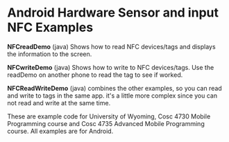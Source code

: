 Android Hardware Sensor and input NFC Examples
===========

<b>NFCreadDemo</b> (java) Shows how to read NFC devices/tags and displays the information to the screen.

<b>NFCwriteDemo</b> (java) Shows how to write to  NFC devices/tags.  Use the readDemo on another phone to read the tag to see if worked.

<b>NFCReadWriteDemo</b> (java) combines the other examples, so you can read and write to tags in the same app.  it's a little more complex 
since you can not read and write at the same time.  

These are example code for University of Wyoming, Cosc 4730 Mobile Programming course and Cosc 4735 Advanced Mobile Programming course.
All examples are for Android.
